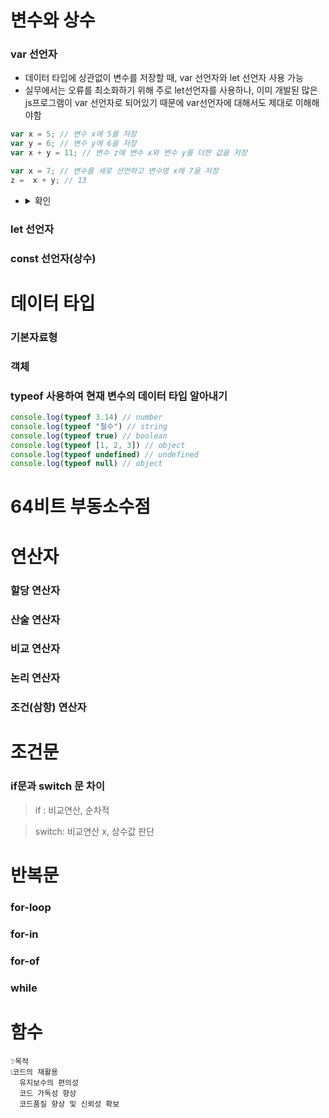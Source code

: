 # 변수와 상수

### var 선언자

- 데이터 타입에 상관없이 변수를 저장할 때, var 선언자와 let 선언자 사용 가능
- 실무에서는 오류를 최소화하기 위해 주로 let선언자를 사용하나, 이미 개발된 많은 js프로그램이 var 선언자로 되어있기 때문에 var선언자에 대해서도 제대로 이해해야함

```javascript
var x = 5; // 변수 x에 5를 저장
var y = 6; // 변수 y에 6을 저장
var x + y = 11; // 변수 z에 변수 x와 변수 y를 더한 값을 저장

var x = 7; // 변수를 새로 선언하고 변수명 x에 7을 저장
z =  x + y; // 13 
```

- <details><summary>확인</summary>

  var 선언자를 사용하면 동일한 변수명을 사용해도 에러가 나지 않기 때문에 매번 새로운 변수명을 만들어서 사용하지 않아도 된다는 장점이 있다. 하지만 이건 단점이 되기도 해서 Typescript의 태동을 불러왔다.

  </details>

### let 선언자

### const 선언자(상수)

# 데이터 타입

### 기본자료형

### 객체

### typeof 사용하여 현재 변수의 데이터 타입 알아내기

```javascript
console.log(typeof 3.14) // number
console.log(typeof "철수") // string
console.log(typeof true) // boolean
console.log(typeof [1, 2, 3]) // object
console.log(typeof undefined) // undefined
console.log(typeof null) // object
```



# 64비트 부동소수점

# 연산자

### 할당 연산자

### 산술 연산자

### 비교 연산자

### 논리 연산자

### 조건(삼항) 연산자

# 조건문

### if문과 switch 문 차이

> if : 비교연산, 순차적

> switch: 비교연산 x, 상수값 판단



# 반복문

### for-loop

### for-in

### for-of

### while

# 함수

```
❔목적
❕코드의 재활용
  유지보수의 편의성
  코드 가독성 향상
  코드품질 향상 및 신뢰성 확보 
```

